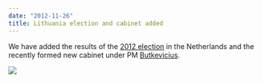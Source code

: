 ```yaml
---
date: "2012-11-26"
title: Lithuania election and cabinet added
---
```


We have added the results of the [2012 election](http://dev.parlgov.org/data/ltu/election-parliament/2012-10-14/) in the Netherlands and the recently formed new cabinet under PM [Butkevicius](http://dev.parlgov.org/data/ltu/cabinet-party/2012-11-22/).

![](/images/parliament-european-union.jpg)
